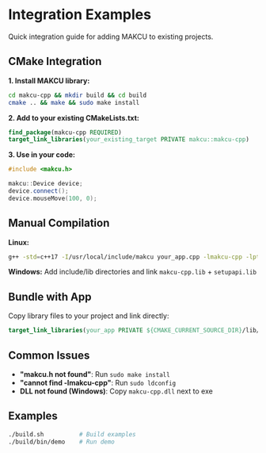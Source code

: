 # Integration Examples

Quick integration guide for adding MAKCU to existing projects.

## CMake Integration

**1. Install MAKCU library:**

```bash
cd makcu-cpp && mkdir build && cd build
cmake .. && make && sudo make install
```

**2. Add to your existing CMakeLists.txt:**

```cmake
find_package(makcu-cpp REQUIRED)
target_link_libraries(your_existing_target PRIVATE makcu::makcu-cpp)
```

**3. Use in your code:**

```cpp
#include <makcu.h>

makcu::Device device;
device.connect();
device.mouseMove(100, 0);
```

## Manual Compilation

**Linux:**

```bash
g++ -std=c++17 -I/usr/local/include/makcu your_app.cpp -lmakcu-cpp -lpthread -ludev
```

**Windows:** Add include/lib directories and link `makcu-cpp.lib` + `setupapi.lib`

## Bundle with App

Copy library files to your project and link directly:

```cmake
target_link_libraries(your_app PRIVATE ${CMAKE_CURRENT_SOURCE_DIR}/lib/libmakcu-cpp.so)
```

## Common Issues

- **"makcu.h not found"**: Run `sudo make install`
- **"cannot find -lmakcu-cpp"**: Run `sudo ldconfig`
- **DLL not found (Windows)**: Copy `makcu-cpp.dll` next to exe

## Examples

```bash
./build.sh          # Build examples  
./build/bin/demo    # Run demo
```
